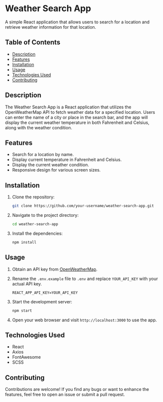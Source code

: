 
# Weather Search App

A simple React application that allows users to search for a location and retrieve weather information for that location.

## Table of Contents

- [Description](#description)
- [Features](#features)
- [Installation](#installation)
- [Usage](#usage)
- [Technologies Used](#technologies-used)
- [Contributing](#contributing)

## Description

The Weather Search App is a React application that utilizes the OpenWeatherMap API to fetch weather data for a specified location. Users can enter the name of a city or place in the search bar, and the app will display the current weather temperature in both Fahrenheit and Celsius, along with the weather condition.

## Features

- Search for a location by name.
- Display current temperature in Fahrenheit and Celsius.
- Display the current weather condition.
- Responsive design for various screen sizes.

## Installation

1. Clone the repository:

   ```bash
   git clone https://github.com/your-username/weather-search-app.git
   ```

2. Navigate to the project directory:

   ```bash
   cd weather-search-app
   ```

3. Install the dependencies:

   ```bash
   npm install
   ```

## Usage

1. Obtain an API key from [OpenWeatherMap](https://openweathermap.org/).
2. Rename the `.env.example` file to `.env` and replace `YOUR_API_KEY` with your actual API key.

   ```
   REACT_APP_API_KEY=YOUR_API_KEY
   ```

3. Start the development server:

   ```bash
   npm start
   ```

4. Open your web browser and visit `http://localhost:3000` to use the app.

## Technologies Used

- React
- Axios
- FontAwesome
- SCSS

## Contributing

Contributions are welcome! If you find any bugs or want to enhance the features, feel free to open an issue or submit a pull request.


